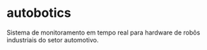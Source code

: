 # autobotics
Sistema de monitoramento em tempo real para hardware de robôs industriais do setor automotivo.
